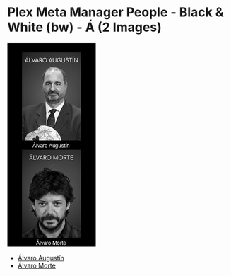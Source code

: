 # Plex Meta Manager People - Black & White (bw) - Á (2 Images)
![Grid](grid.jpg)

* [Álvaro Augustín](https://raw.githubusercontent.com/meisnate12/Plex-Meta-Manager-People-bw/master/Á/Images/%C3%81lvaro%20August%C3%ADn.jpg)
* [Álvaro Morte](https://raw.githubusercontent.com/meisnate12/Plex-Meta-Manager-People-bw/master/Á/Images/%C3%81lvaro%20Morte.jpg)